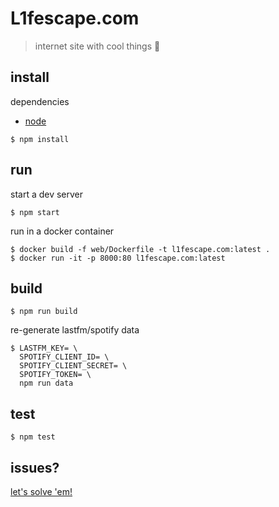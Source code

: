 # L1fescape.com

> internet site with cool things 🎉

## install

dependencies

- [node](https://nodejs.org/en/download/)

```
$ npm install
```

## run

start a dev server

```
$ npm start
```

run in a docker container

```
$ docker build -f web/Dockerfile -t l1fescape.com:latest .
$ docker run -it -p 8000:80 l1fescape.com:latest
```

## build

```
$ npm run build
```

re-generate lastfm/spotify data

```
$ LASTFM_KEY= \
  SPOTIFY_CLIENT_ID= \
  SPOTIFY_CLIENT_SECRET= \
  SPOTIFY_TOKEN= \
  npm run data
```

## test

```
$ npm test
```

## issues?

[let's solve 'em!](https://github.com/L1fescape/L1fescape/issues/new)
